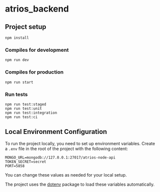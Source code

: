 # atrios_backend

## Project setup
```
npm install
```

### Compiles for development
```
npm run dev
```

### Compiles for production
```
npm run start
```

### Run tests
```
npm run test:staged
npm run test:unit
npm run test:integration
npm run test:ci
```

## Local Environment Configuration

To run the project locally, you need to set up environment variables. Create a `.env` file in the root of the project with the following content:

```
MONGO_URL=mongodb://127.0.0.1:27017/atrios-node-api
TOKEN_SECRET=secret
PORT=5858
```

You can change these values as needed for your local setup.

The project uses the [dotenv](https://www.npmjs.com/package/dotenv) package to load these variables automatically.

